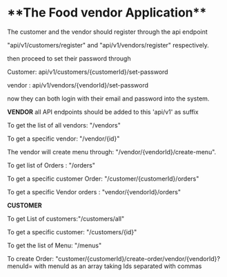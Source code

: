 
<h1>**The Food vendor Application**</h1>

The customer and the vendor should register through the api endpoint

"api/v1/customers/register" and  "api/v1/vendors/register" respectively.

then proceed to  set their password through

Customer: api/v1/customers/{customerId}/set-password

vendor : api/v1/vendors/{vendorId}/set-password

now they can both login with their email and password into the system.


**VENDOR**
all API endpoints should  be added to this 'api/v1' as suffix

To get the list of all vendors: "/vendors"

To get a specific vendor: "/vendor/{id}"

The vendor will create menu through: "/vendor/{vendorId}/create-menu".

To get list of Orders : "/orders"

To get a specific customer Order: "/customer/{customerId}/orders"

To get a specific Vendor orders : "vendor/{vendorId}/orders"


**CUSTOMER**

To get List of customers:"/customers/all"

To get a specific customer: "/customers/{id}"

To get the list of Menu: "/menus"

To create Order: "customer/{customerId}/create-order/vendor/{vendorId}?menuId=
		 with menuId as an array taking Ids separated with commas




